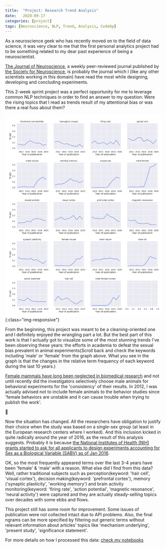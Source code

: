 ```yaml
---
title:  "Project: Research Trend Analysis"
date:   2020-09-17
categories: [project]
tags: [Neuroscience, NLP, Trend, Analysis, CodeOp]
---
```


As a neuroscience geek who has recently moved on to the field of data science, it was very clear to me that the first personal analytics project had to be something related to my dear past experience of being a neuroscientist.

[The Journal of Neuroscience](https://www.jneurosci.org/), a weekly peer-reviewed journal published by [the Society for Neuroscience](https://www.sfn.org/), is probably the journal which I (like any other scientists working in this domain) have read the most while designing, developing and concluding experiments.

This 2-week sprint project was a perfect opportunity for me to leverage common NLP techniques in order to find an answer to my question:
Were the rising topics that I read as trends result of my attentional bias or was there a real fuss about them?

![term-frequency](/images/project-research-trend.png){:class="img-responsive"}

From the beginning, this project was meant to be a cleaning-oriented one and I definitely enjoyed the wrangling part a lot.
But the best part of this work is that I actually got to visualize some of the most stunning trends I've been observing these years: the efforts in academia to defeat the sexual bias prevalent in animal experiments(Scroll back and check the keywords including 'male' or 'female' from the graph above. What you see in the graph is that the changes in the relative term frequency of each keyword during the last 10 years.)

[Female mammals have long been neglected in biomedical research](https://www.ncbi.nlm.nih.gov/pmc/articles/PMC3008499/) and not until recently did the investigators selectively choose male animals for behavioral experiments for the 'consistency' of their results. In 2012, I was actually advised not to include female animals to the behavior studies since 'female behaviors are unstable and it can cause trouble when trying to publish the work'.

:zany_face:

Now the situation has changed. All the researchers have obligation to justify their choice when the study was based on a single-sex group (at least in the European research centers where I worked). And this inclusion kicked in quite radically around the year of 2016, as the result of this analysis suggests. Probably it is because [the National Institutes of Health (NIH) grants started to ask for all applicants to design experiments accounting for Sex as a Biological Variable (SABV) as of Jan 2016](https://grants.nih.gov/grants/guide/notice-files/not-od-15-102.html).

OK, so the most frequently appeared terms over the last 3-4 years have been 'female' & 'male' with a reason. What else did I find from this data? Well, rather traditional subjects such as perception(keyword: 'hair cell', 'visual cortex'), decision making(keyword: 'prefrontal cortex'), memory ('synaptic plasticity', 'working memory') and brain activity monitoring(keyword: 'firing rate', 'action potential', 'magnetic resonance', 'neural activity') were captured and they are actually steady-selling topics over decades with some ebbs and flows.

This project still has some room for improvement. Some issues of publication were not collected intact due to API problems. Also, the final ngrams can be more specified by filtering out generic terms without relevant information about articles' topics like 'mechanism underlying', 'present study', 'significance statement'.

For more details on how I processed this data: [check my notebooks](https://github.com/soyhyoj/ResearchTrendAnalysis)
